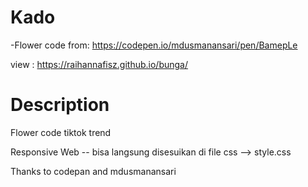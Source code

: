 # Kado
-Flower code from: https://codepen.io/mdusmanansari/pen/BamepLe



view : https://raihannafisz.github.io/bunga/

# Description
Flower code tiktok trend 

Responsive Web -- bisa langsung disesuikan di file css --> style.css


Thanks to codepan and mdusmanansari
